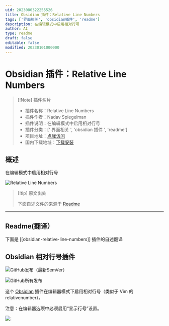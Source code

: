 ```yaml
---
uid: 2023080322255526
title: Obsidian 插件：Relative Line Numbers
tags: ['界面相关', 'obsidian插件', 'readme']
description: 在编辑模式中启用相对行号
author: AI
type: readme
draft: false
editable: false
modified: 20230101000000
---
```


# Obsidian 插件：Relative Line Numbers

> [!Note] 插件名片
> - 插件名称：Relative Line Numbers
> - 插件作者：Nadav Spiegelman
> - 插件说明：在编辑模式中启用相对行号
> - 插件分类：[' 界面相关 ', 'obsidian 插件 ', 'readme']
> - 项目地址：[点我访问](https://github.com/nadavspi/obsidian-relative-line-numbers)
> - 国内下载地址：[下载安装](https://pkmer.cn/products/plugin/pluginMarket/?obsidian-relative-line-numbers)

## 概述

在编辑模式中启用相对行号

![Relative Line Numbers](https://cdn.pkmer.cn/covers/obsidian-relative-line-numbers.gif!pkmer)

> [!tip] 原文出处
>
>下面自述文件的来源于 [Readme](https://ghproxy.net/https://raw.githubusercontent.com/nadavspi/obsidian-relative-line-numbers/main/README.md)
>

---

## Readme(翻译）

下面是 [[obsidian-relative-line-numbers]] 插件的自述翻译

## Obsidian 相对行号插件

![GitHub发布（最新SemVer）](https://img.shields.io/github/v/release/nadavspi/obsidian-relative-line-numbers?style=for-the-badge)

![GitHub所有发布](https://img.shields.io/github/downloads/nadavspi/obsidian-relative-line-numbers/total?style=for-the-badge)

这个 [Obsidian](https://obsidian.md/) 插件在编辑器模式下启用相对行号（类似于 Vim 的 relativenumber）。

注意：在编辑器选项中必须启用“显示行号”设置。

![](demo.gif)
